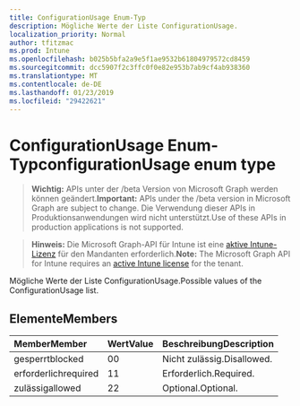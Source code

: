 ```yaml
---
title: ConfigurationUsage Enum-Typ
description: Mögliche Werte der Liste ConfigurationUsage.
localization_priority: Normal
author: tfitzmac
ms.prod: Intune
ms.openlocfilehash: b025b5bfa2a9e5f1ae9532b61804979572cd8459
ms.sourcegitcommit: dcc5907f2c3ffc0f0e82e953b7ab9cf4ab938360
ms.translationtype: MT
ms.contentlocale: de-DE
ms.lasthandoff: 01/23/2019
ms.locfileid: "29422621"
---
```

# <a name="configurationusage-enum-type"></a><span data-ttu-id="2a452-103">ConfigurationUsage Enum-Typ</span><span class="sxs-lookup"><span data-stu-id="2a452-103">configurationUsage enum type</span></span>

> <span data-ttu-id="2a452-104">**Wichtig:** APIs unter der /beta Version von Microsoft Graph werden können geändert.</span><span class="sxs-lookup"><span data-stu-id="2a452-104">**Important:** APIs under the /beta version in Microsoft Graph are subject to change.</span></span> <span data-ttu-id="2a452-105">Die Verwendung dieser APIs in Produktionsanwendungen wird nicht unterstützt.</span><span class="sxs-lookup"><span data-stu-id="2a452-105">Use of these APIs in production applications is not supported.</span></span>

> <span data-ttu-id="2a452-106">**Hinweis:** Die Microsoft Graph-API für Intune ist eine [aktive Intune-Lizenz](https://go.microsoft.com/fwlink/?linkid=839381) für den Mandanten erforderlich.</span><span class="sxs-lookup"><span data-stu-id="2a452-106">**Note:** The Microsoft Graph API for Intune requires an [active Intune license](https://go.microsoft.com/fwlink/?linkid=839381) for the tenant.</span></span>

<span data-ttu-id="2a452-107">Mögliche Werte der Liste ConfigurationUsage.</span><span class="sxs-lookup"><span data-stu-id="2a452-107">Possible values of the ConfigurationUsage list.</span></span>

## <a name="members"></a><span data-ttu-id="2a452-108">Elemente</span><span class="sxs-lookup"><span data-stu-id="2a452-108">Members</span></span>
|<span data-ttu-id="2a452-109">Member</span><span class="sxs-lookup"><span data-stu-id="2a452-109">Member</span></span>|<span data-ttu-id="2a452-110">Wert</span><span class="sxs-lookup"><span data-stu-id="2a452-110">Value</span></span>|<span data-ttu-id="2a452-111">Beschreibung</span><span class="sxs-lookup"><span data-stu-id="2a452-111">Description</span></span>|
|:---|:---|:---|
|<span data-ttu-id="2a452-112">gesperrt</span><span class="sxs-lookup"><span data-stu-id="2a452-112">blocked</span></span>|<span data-ttu-id="2a452-113">0</span><span class="sxs-lookup"><span data-stu-id="2a452-113">0</span></span>|<span data-ttu-id="2a452-114">Nicht zulässig.</span><span class="sxs-lookup"><span data-stu-id="2a452-114">Disallowed.</span></span>|
|<span data-ttu-id="2a452-115">erforderlich</span><span class="sxs-lookup"><span data-stu-id="2a452-115">required</span></span>|<span data-ttu-id="2a452-116">1</span><span class="sxs-lookup"><span data-stu-id="2a452-116">1</span></span>|<span data-ttu-id="2a452-117">Erforderlich.</span><span class="sxs-lookup"><span data-stu-id="2a452-117">Required.</span></span>|
|<span data-ttu-id="2a452-118">zulässig</span><span class="sxs-lookup"><span data-stu-id="2a452-118">allowed</span></span>|<span data-ttu-id="2a452-119">2</span><span class="sxs-lookup"><span data-stu-id="2a452-119">2</span></span>|<span data-ttu-id="2a452-120">Optional.</span><span class="sxs-lookup"><span data-stu-id="2a452-120">Optional.</span></span>|




